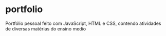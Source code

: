 # portfolio
Portfólio pessoal feito com JavaScript, HTML e CSS, contendo atividades de diversas matérias do ensino medio
